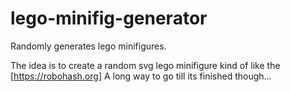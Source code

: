 # lego-minifig-generator
Randomly generates lego minifigures.


The idea is to create a random svg lego minifigure kind of like the [https://robohash.org]
 A long way to go till its finished though...
